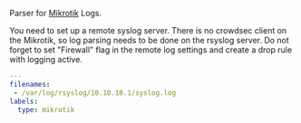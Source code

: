Parser for [Mikrotik](https://mikrotik.com/)  Logs.

You need to set up a remote syslog server. There is no crowdsec client on the Mikrotik, so log parsing needs to be done on the rsyslog server.
Do not forget to set "Firewall" flag in the remote log settings and create a drop rule with logging active.

```yaml
---
filenames:
 - /var/log/rsyslog/10.10.10.1/syslog.log
labels:
  type: mikrotik
```
